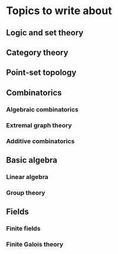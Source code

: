 # Topics to write about

## Logic and set theory


## Category theory


## Point-set topology


## Combinatorics
### Algebraic combinatorics
### Extremal graph theory
### Additive combinatorics


## Basic algebra
### Linear algebra
### Group theory


## Fields
### Finite fields
### Finite Galois theory
### Infinite Galois theory
### Local fields
### Global fields


## Real analysis
### Mathematical analysis
### Measure theory
### Integration theory
### Fourier transform


## Complex analysis


## Functional analysis


## Differential equations
### ODE
### PDE
### Dynamical systems


## Differential geometry


## Lie groups and Lie algebras


## Algebraic topology


## Commutative algebra


## Homological algebra


## Algebraic geometry


## Number theory


## Algebraic groups


## Abelian varieties


## Higher category theory


## Homotopy theory


## Complex geometry


